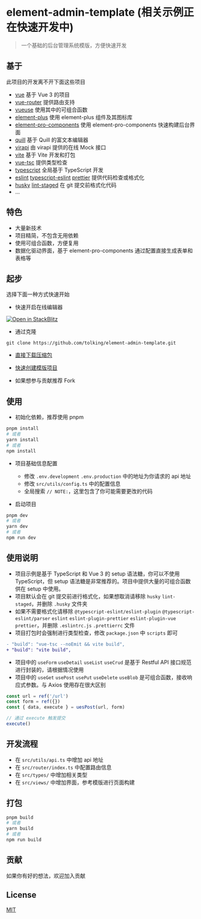 # element-admin-template (相关示例正在快速开发中)

> 一个基础的后台管理系统模版，方便快速开发

## 基于

此项目的开发离不开下面这些项目

- [vue](https://github.com/vuejs/core) 基于 Vue 3 的项目
- [vue-router](https://github.com/vuejs/router) 提供路由支持
- [vueuse](https://github.com/vueuse/vueuse) 使用其中的可组合函数
- [element-plus](https://github.com/element-plus/element-plus) 使用 element-plus 组件及其图标库
- [element-pro-components](https://github.com/tolking/element-pro-components) 使用 element-pro-components 快速构建后台界面
- [quill](https://github.com/quilljs/quill) 基于 Quill 的富文本编辑器
- [virapi](https://virapi.com) 由 virapi 提供的在线 Mock 接口
- [vite](https://github.com/vitejs/vite) 基于 Vite 开发和打包
- [vue-tsc](https://github.com/johnsoncodehk/volar) 提供类型检查
- [typescript](https://github.com/Microsoft/TypeScript) 全局基于 TypeScript 开发
- [eslint](https://github.com/eslint/eslint) [typescript-eslint](https://github.com/typescript-eslint/typescript-eslint) [prettier](https://github.com/prettier/prettier) 提供代码检查或格式化
- [husky](https://github.com/typicode/husky) [lint-staged](https://github.com/okonet/lint-staged) 在 git 提交前格式化代码
- ...

## 特色

- 大量新技术
- 项目精简，不包含无用依赖
- 使用可组合函数，方便复用
- 数据化驱动界面，基于 element-pro-components 通过配置直接生成表单和表格等

## 起步

选择下面一种方式快速开始

- 快速开启在线编辑器

[![Open in StackBlitz](https://developer.stackblitz.com/img/open_in_stackblitz.svg)](https://stackblitz.com/github/tolking/element-admin-template)

- 通过克隆

```
git clone https://github.com/tolking/element-admin-template.git
```

- [直接下载压缩包](https://github.com/tolking/element-admin-template/archive/refs/heads/main.zip)

- [快速创建模版项目](https://github.com/tolking/element-admin-template/generate)

- 如果想参与贡献推荐 Fork

## 使用

- 初始化依赖，推荐使用 pnpm

```sh
pnpm install
# 或者
yarn install
# 或者
npm install
```

- 项目基础信息配置

  - 修改 `.env.development` `.env.production` 中的地址为你请求的 api 地址
  - 修改 `src/utils/config.ts` 中的配置信息
  - 全局搜索 `// NOTE:`，这里包含了你可能需要更改的代码

- 启动项目

```sh
pnpm dev
# 或者
yarn dev
# 或者
npm run dev
```

## 使用说明

- 项目示例是基于 TypeScript 和 Vue 3 的 setup 语法糖，你可以不使用 TypeScript，但 setup 语法糖是非常推荐的。项目中提供大量的可组合函数供在 setup 中使用。
- 项目默认会在 git 提交前进行格式化，如果想取消请移除 `husky` `lint-staged`，并删除 `.husky` 文件夹
- 如果不需要格式化请移除 `@typescript-eslint/eslint-plugin` `@typescript-eslint/parser` `eslint` `eslint-plugin-prettier` `eslint-plugin-vue` `prettier`，并删除 `.eslintrc.js` `.prettierrc` 文件
- 项目打包时会强制进行类型检查，修改 `package.json` 中 `scripts` 即可

```diff
- "build": "vue-tsc --noEmit && vite build",
+ "build": "vite build",
```

- 项目中的 `useForm` `useDetail` `useList` `useCrud` 是基于 Restful API 接口规范进行封装的，请根据情况使用
- 项目中的 `useGet` `usePost` `usePut` `useDelete` `useBlob` 是可组合函数，接收响应式参数。与 Axios 使用存在很大区别

```ts
const url = ref('/url')
const form = ref({})
const { data, execute } = uesPost(url, form)

// 通过 execute 触发提交
execute()
```

## 开发流程

- 在 `src/utils/api.ts` 中增加 api 地址
- 在 `src/router/index.ts` 中配置路由信息
- 在 `src/types/` 中增加相关类型
- 在 `src/views/` 中增加界面，参考模版进行页面构建

## 打包

```sh
pnpm build
# 或者
yarn build
# 或者
npm run build
```

## 贡献

如果你有好的想法，欢迎加入贡献

## License

[MIT](http://opensource.org/licenses/MIT)
